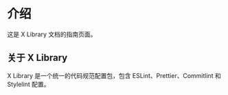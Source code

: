 # 介绍

这是 X Library 文档的指南页面。

## 关于 X Library

X Library 是一个统一的代码规范配置包，包含 ESLint、Prettier、Commitlint 和 Stylelint 配置。
